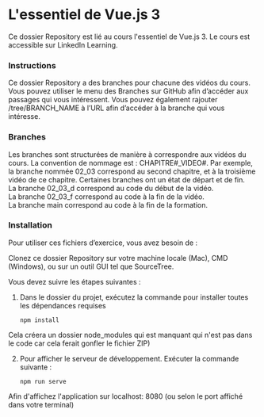 # L'essentiel de Vue.js 3

Ce dossier Repository est lié au cours l'essentiel de Vue.js 3. Le cours est accessible sur LinkedIn Learning. 


### Instructions 

Ce dossier Repository a des branches pour chacune des vidéos du cours. Vous pouvez utiliser le menu des Branches sur GitHub afin d’accéder aux passages qui vous intéressent. Vous pouvez également rajouter /tree/BRANCH_NAME à l’URL afin d’accéder à la branche qui vous intéresse. 

### Branches 

Les branches sont structurées de manière à correspondre aux vidéos du cours. La convention de nommage est : CHAPITRE#_VIDEO#. 
Par exemple, la branche nommée 02_03 correspond au second chapitre, et à la troisième vidéo de ce chapitre. Certaines branches ont un état de départ et de fin.  
La branche 02_03_d correspond au code du début de la vidéo.  
La branche 02_03_f correspond au code à la fin de la vidéo.  
La branche main correspond au code à la fin de la formation. 

### Installation 

Pour utiliser ces fichiers d’exercice, vous avez besoin de : 

Clonez ce dossier Repository sur votre machine locale (Mac), CMD (Windows), ou sur un outil GUI tel que SourceTree. 

Vous devez suivre les étapes suivantes :

1. Dans le dossier du projet, exécutez la commande pour installer toutes les dépendances requises

    ```
    npm install
    ```

Cela créera un dossier node_modules qui est manquant qui n'est pas dans le code car cela ferait gonfler le fichier ZIP)

2. Pour afficher le serveur de développement. Exécuter la commande suivante :

    ```
    npm run serve
    ```

Afin d'affichez l'application sur localhost: 8080 (ou selon le port affiché dans votre terminal)
